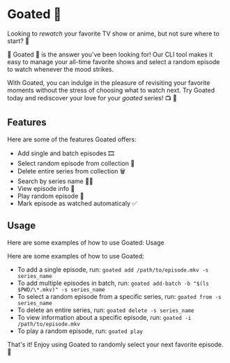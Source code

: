 # Goated 🐐

Looking to _rewatch_ your favorite TV show or anime, but not sure where to start? 🤔

🐐 Goated 🐐 is the answer you've been looking for! Our CLI tool makes it easy to manage your all-time favorite shows and select a random episode to watch whenever the mood strikes.

With Goated, you can indulge in the pleasure of revisiting your favorite moments without the stress of choosing what to watch next. Try Goated today and rediscover your love for your _goated_ series! 📺 💖

## Features

Here are some of the features Goated offers:

- Add single and batch episodes 🎞️
- Select random episode from collection 🎲
- Delete entire series from collection 🗑️
- Search by series name 🕵️‍♀️
- View episode info 📜
- Play random episode 🎥
- Mark episode as watched automaticaly ✅

## Usage

Here are some examples of how to use Goated:
Usage

Here are some examples of how to use Goated:

- To add a single episode, run: `goated add /path/to/episode.mkv -s series_name`
- To add multiple episodes in batch, run: `goated add-batch -b "$(ls $PWD/\*.mkv)" -s series_name`
- To select a random episode from a specific series, run: `goated from -s series_name`
- To delete an entire series, run: `goated delete -s series_name`
- To view information about a specific episode, run: `goated -i /path/to/episode.mkv`
- To play a random episode, run: `goated play`

That's it! Enjoy using Goated to randomly select your next favorite episode. 🎉
